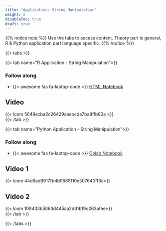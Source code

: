 ```yaml
---
title: "Application: String Manipulation"
weight: 2
disableToc: true
draft: true
---
```


{{% notice note %}} Use the tabs to access content. Theory part is general, R & Python application part language specific.
{{% /notice %}}


{{< tabs >}}



{{< tab name="R Application - String Manipulation">}}
<div>
   <h3>Follow along</h3>
  <ul>
    <li> {{< awesome fas fa-laptop-code >}} <a href="https://sds-aau.github.io/SDS-master/M2/notebooks/NLP_intro_R.nb.html" target="_blank">HTML Notebook</a> </li>
  </ul>


  <h2>Video</h2>
  {{< loom 5648ecba2c26429aaebcda7ba8ffb83a >}}

</div>
{{< /tab >}}


  
{{< tab name="Python Application - String Manipulation">}}
<div>
   <h3>Follow along</h3> 
  <ul>
    <li> {{< awesome fas fa-laptop-code >}} <a href="https://colab.research.google.com/github/SDS-AAU/SDS-master/blob/master/M2/notebooks/NLP_intro_py.ipynb" target="_blank">Colab Notebook</a> </li>
  </ul>

  <h2>Video 1</h2>
  {{< loom 44d9ad8917fb4b9585110c507640ff3c>}}

  <h2>Video 2</h2>
  {{< loom 109433b5063d445aa2dd1b19d263afee>}}
  
</div>
{{< /tab >}}

{{< /tabs >}}
